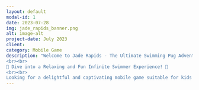 ```yaml
---
layout: default
modal-id: 1
date: 2023-07-28
img: jade_rapids_banner.png
alt: image-alt
project-date: July 2023
client: 
category: Mobile Game
description: "Welcome to Jade Rapids - The Ultimate Swimming Pug Adventure!
<br><br>
🌊 Dive into a Relaxing and Fun Infinite Swimmer Experience! 🌊
<br><br>
Looking for a delightful and captivating mobile game suitable for kids and players of all ages? Look no further! Jade Rapids is here to whisk you away on an enchanting aquatic journey with an adorable swimming pug as your companion."
---
```

